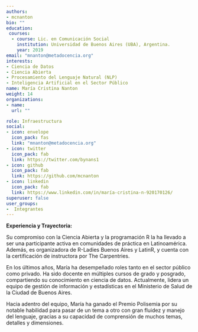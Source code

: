 ```yaml
---
authors:
- mcnanton
bio: ""
education: 
 courses:
  - course: Lic. en Comunicación Social
    institution: Universidad de Buenos Aires (UBA), Argentina.
    year: 2019
email: "mnanton@metadocencia.org"
interests:
- Ciencia de Datos
- Ciencia Abierta
- Procesamiento del Lenguaje Natural (NLP)
- Inteligencia Artificial en el Sector Público
name: María Cristina Nanton 
weight: 14
organizations:
- name: 
  url: ""

role: Infraestructura
social:
- icon: envelope
  icon_pack: fas
  link: "mnanton@metadocencia.org"
- icon: twitter
  icon_pack: fab
  link: https://twitter.com/bynans1
- icon: github
  icon_pack: fab
  link: https://github.com/mcnanton
- icon: linkedin
  icon_pack: fab
  link: https://www.linkedin.com/in/maría-cristina-n-920170126/
superuser: false
user_groups:
-  Integrantes
---
```


**Experiencia y Trayectoria:**

Su compromiso con la Ciencia Abierta y la programación R la ha llevado a ser una participante activa en comunidades de práctica en Latinoamérica. 
Además, es organizadora de R-Ladies Buenos Aires y LatinR, y cuenta con la certificación de instructora por The Carpentries.

En los últimos años, María ha desempeñado roles tanto en el sector público como privado. Ha sido docente en múltiples cursos de grado y posgrado, compartiendo su conocimiento en ciencia de datos. 
Actualmente, lidera un equipo de gestión de información y estadísticas en el Ministerio de Salud de la Ciudad de Buenos Aires. 

Hacia adentro del equipo, María ha ganado el Premio Polisemia por su notable habilidad para pasar de un tema a otro con gran fluidez y manejo del lenguaje, gracias a su capacidad de comprensión de muchos temas, detalles y dimensiones. 

